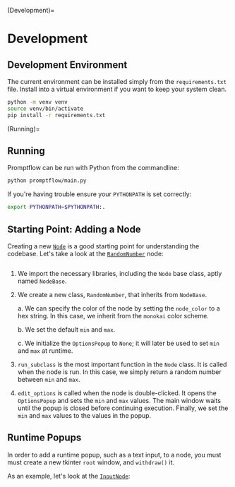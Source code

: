 (Development)=

# Development

## Development Environment

The current environment can be installed simply from the `requirements.txt` file. Install into a virtual environment if you want to keep your system clean.

```bash
python -m venv venv
source venv/bin/activate
pip install -r requirements.txt
```

(Running)=

## Running

Promptflow can be run with Python from the commandline:

```bash
python promptflow/main.py
```

If you're having trouble ensure your `PYTHONPATH` is set correctly:

```bash
export PYTHONPATH=$PYTHONPATH:.
```

## Starting Point: Adding a Node

Creating a new [`Node`](Node) is a good starting point for understanding the codebase. Let's take a look at the [`RandomNumber`](RandomNumber) node:

```{literalinclude} ../promptflow/src/nodes/random_number.py
```

1. We import the necessary libraries, including the `Node` base class, aptly named `NodeBase`.

2. We create a new class, `RandomNumber`, that inherits from `NodeBase`.

    a. We can specify the color of the node by setting the `node_color` to a hex string. In this case, we inherit from the `monokai` color scheme.

    b. We set the default `min` and `max`. 

    c. We initialize the `OptionsPopup` to `None`; it will later be used to set `min` and `max` at runtime.

3. `run_subclass` is the most important function in the `Node` class. It is called when the node is run. In this case, we simply return a random number between `min` and `max`.

4. `edit_options` is called when the node is double-clicked. It opens the `OptionsPopup` and sets the `min` and `max` values. The main window waits until the popup is closed before continuing execution. Finally, we set the `min` and `max` values to the values in the popup.

## Runtime Popups

In order to add a runtime popup, such as a text input, to a node, you must must create a new tkinter `root` window, and `withdraw()` it.

As an example, let's look at the [`InputNode`](Input):

```{literalinclude} ../promptflow/src/nodes/input_node.py
```

